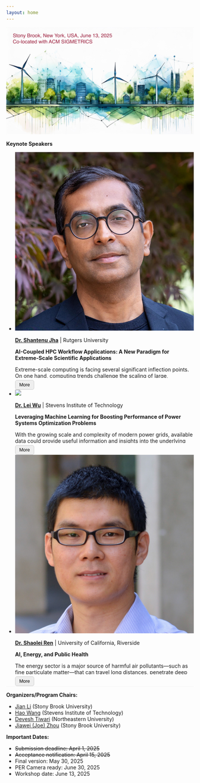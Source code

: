 ```yaml
---
layout: home
---
```

<script>
function toggleContent(button) {
    const content = button.previousElementSibling;
    content.classList.toggle('collapsed');
    if (content.classList.contains('collapsed')) {
        button.textContent = 'More';
    } else {
        button.textContent = 'Less';
    }
}
</script>

<!-- Add this CSS to control appearance -->
<style>
.expandable-content {
    max-height: 7em; /* Adjust how much you want to initially show */
    overflow: hidden;
    position: relative;
    transition: max-height 0.3s ease;
}

.expandable-content.collapsed {
    max-height: 3.2em;
}

.expandable-content:not(.collapsed) {
    max-height: 1000em; /* Expand fully */
}

.expand-btn {
    margin-top: 0.5em;
    padding: 0.4em 0.8em;
    font-size: 0.9em;
    background-color: #eee;
    border: 1px solid #ccc;
    cursor: pointer;
    border-radius: 5px;
}
</style>

![topic_banner](/_images/banner.jpg)

**Keynote Speakers**
<div class="home" style="font-size: 1em;">
    <ul class="responsive-table" style="margin-left: 0; border-bottom: 0.1em solid whitesmoke;">
        <li class="table-row">
            <div class="col col-2" data-label="Time">
                <div class="image--cover-container">
                    <img src="/_images/Shantenu.jpg" class="image--cover">
                </div>
            </div>
            <div class="col col-10" data-label="Description">
                <p><b><a href="https://radical.rutgers.edu/people/shantenu-jha">Dr. Shantenu Jha</a></b> | Rutgers University</p>
                <b>AI-Coupled HPC Workflow Applications: A New Paradigm for Extreme-Scale Scientific Applications</b>
                <div class="expandable-content collapsed">
                    <p>Extreme-scale computing is facing several significant inflection points. On one hand, computing trends challenge the scaling of large, monolithic tasks. On the other hand, scientific applications increasingly require seamless orchestration of diverse and heterogeneous tasks. In response, workflow applications integrating AI and traditional HPC are becoming more critical and poised to drive the next wave of “algorithmic Moore’s Law.” This presentation will discuss the primary modes (AI-x-HPC, where x = in, out, and about) and motifs (steered ensembles, online training, inverse design, etc.) for integrating AI and HPC tasks. It will motivate and discuss integrated AI-HPC workflow applications across various scientific domains and the efforts to advance the state of the art of these workflow applications on extreme-scale computing platforms.</p>
                    <p><b>Short Bio:</b> Shantenu is a professor of computer engineering at Rutgers University-New Brunswick, the head of computational sciences at the DOE's Princeton Plasma Lab, and concurrently a research scholar in computer science at Princeton University. His research interests lie in AI for science and are driven by the modest goal of achieving a 10 orders-of-magnitude increase in scientific performance in less than 10 years. He has received the NSF CAREER Award (2013), the ACM Gordon Bell Special Award (2020), and numerous other awards in supercomputing, and was the winner of IEEE SCALE 2018. In his ample spare time, he enjoys perfecting the art of being boring while obsessively reading dismal to abysmal science.</p>
                </div>
                <button class="expand-btn" onclick="toggleContent(this)">More</button>
            </div>  
        </li>
        <li class="table-row">
            <div class="col col-2" data-label="Time">
                <div class="image--cover-container">
                    <img src="/_images/lwu11.png" class="image--cover">
                </div>
            </div>
            <div class="col col-10" data-label="Description">
                <p><b><a href="https://sites.google.com/site/leiwupes/">Dr. Lei Wu</a></b> | Stevens Institute of Technology</p>
                <b>Leveraging Machine Learning for Boosting Performance of Power Systems Optimization Problems</b>
                <div class="expandable-content collapsed">
                    <p>With the growing scale and complexity of modern power grids, available data could provide useful information and insights into the underlying power grid, and machine learning methods could be valuable to help understand and reveal the relationship between system parameters and optimal operations, finally addressing optimal operation problems in a more efficient and accurate way. In this talk, we will discuss three examples to marriage the data-driven and machine learning methods to power systems optimization problems for improving computational performance, including: (i) a data-driven approach by leveraging historically solved unit commitment (UC) instances to promptly solve new UC problems; (ii) a closed-loop predict-and-optimize framework for deriving better forecasts that could lead to an enhanced UC solution quality; and (iii) an adaptive dynamic programming-based approach for conducting effective optimal schedules of energy-limited resources within a limited time horizon while considering their potential future values.</p>
                    <p><b>Short Bio: </b>Dr. Lei Wu is the Anson Wood Burchard Chair Professor of the ECE Department at Stevens Institute of Technology.  His current research involves optimization and statistical analysis applied to power system operations and electricity markets, the public policy and technical issues associated with electricity transmission and distribution under market restructuring, the economic implications of the integration of renewables, and the co-optimization of critical interdependent infrastructures.  He has a demonstrated track record in completing research and development projects funded by agencies such as the DOE and NSF, including funds from DOE, NSF, and NYSERDA on the design and development of community microgrids and distributed renewable resource integration, and on the operational flexibility of hydro resources.  He is a Fellow of IEEE.</p>
                </div>
                <button class="expand-btn" onclick="toggleContent(this)">More</button>
            </div>  
        </li>
        <li class="table-row">
            <div class="col col-2" data-label="Time">
                <div class="image--cover-container">
                    <img src="/_images/ShaoleiRen_full_2.jpg" class="image--cover">
                </div>
            </div>
            <div class="col col-10" data-label="Description">
                <p><b><a href="https://shaoleiren.github.io">Dr. Shaolei Ren</a></b> | University of California, Riverside</p>
                <b>AI, Energy, and Public Health</b>
                <div class="expandable-content collapsed">
                    <p>The energy sector is a major source of harmful air pollutants—such as fine particulate matter—that can travel long distances, penetrate deep into the lungs, and contribute to serious health conditions, including asthma, heart disease, and cancer. As a result, the rapid growth of artificial intelligence (AI) and energy-intensive data centers is contributing to a growing public health burden. Moreover, the use and maintenance of backup generators at data centers further degrade local air quality, compounding these health risks. Despite these challenges, AI also holds transformative potential to improve public health by, for example, enabling health-informed demand response and optimizing the allocation of healthcare resources. In this talk, I will explore the complex interconnections among AI, energy, and public health. I will introduce the concept of Health-Informed AI, which both mitigates the public health impacts of AI and harnesses AI to advance public health. Through this lens, I will outline pathways for aligning AI development with cleaner air and healthier communities.</p>
                    <p><b>Short Bio: </b>Shaolei Ren is an Associate Professor of Electrical and Computer Engineering at the University of California, Riverside. His research broadly focuses on AI, energy, and public health. His work has generated broader societal impacts, shaping AI policies adopted by international organizations such as the United Nations, UNESCO, and WHO. Additionally, his research has driven industry innovations, including the development of the first real-time water footprint reporting tool for computing. He is a recipient of the NSF CAREER Award (2015) and several paper awards, including at ACM e-Energy (2024, 2016) and IEEE ICC (2016). He received his Ph.D. from the University of California, Los Angeles.</p>
                </div>
                <button class="expand-btn" onclick="toggleContent(this)">More</button>
            </div>  
        </li>
        <!-- <li class="table-row">
            <div class="col col-2" data-label="Time">
                <div class="image--cover-container">
                    <img src="/_images/Anshumali-Shrivastava.jpg" class="image--cover">
                </div>
            </div>
            <div class="col col-10" data-label="Description">
                <p><b><a href="https://www.cs.rice.edu/~as143/">Dr. Anshumali Shrivastava</a></b> | Rice University</p>
                <b>TBD</b>
                <div class="expandable-content collapsed">
                    <p>TBD.</p>
                    <p>TBD.</p>
                </div>
                <button class="expand-btn" onclick="toggleContent(this)">More</button>
            </div>  
        </li> -->
    </ul>
</div>



**Organizers/Program Chairs:**

* [Jian Li](https://sites.google.com/stonybrook.edu/jianli) (Stony Brook University)
* [Hao Wang](https://intellisys.haow.us/haowang/) (Stevens Institute of Technology)
* [Devesh Tiwari](https://coe.northeastern.edu/people/tiwari-devesh/) (Northeastern University)
* [Jiawei (Joe) Zhou](https://joezhouai.com) (Stony Brook University)

**Important Dates:**
* ~~Submission deadline: April 1, 2025~~
* ~~Acceptance notification: April 15, 2025~~
* Final version: May 30, 2025
* PER Camera ready: June 30, 2025
* Workshop date: June 13, 2025
